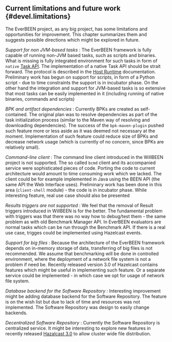## Current limitations and future work {#devel.limitations}
The EverBEEN project, as any big project, has some limitations and opportunities for improvement. This chapter summarizes them and suggests possible directions which might be explored in future.
 
*Support for non JVM-based tasks*
:	The EverBEEN framework is fully capable of running non-JVM based tasks, such as scripts and binaries. What is missing is fully integrated environment for such tasks in form of `native` [Task API](#user.taskapi). The implementation of a native Task API should be strait forward. The protocol is described in the [Host Runtime](#devel.services.hostruntime.protocol) documentation. Preliminary work has begun on support for scripts, in form of a Python script - due to time constraints the support is in incubator phase. On the other hand the integration and support for JVM-based tasks is so extensive that most tasks can be easily implemented in it (including running of native binaries, commands and scripts)   

*BPK and artifact dependencies*
:	Currently BPKs are created as self-contained. The original plan was to resolve dependencies as part of the task initialization process (similar to the Maven way of resolving and downloading dependencies). The success of the `bpk-maven-plugin` pushed such feature more or less aside as it was deemed not necessary at the moment. Implementation of such feature could reduce size of BPKs and decrease network usage (which is currently of no concern, since BPKs are relatively small). 

*Command-line client*
:	The command line client introduced in the WillBEEN project is not supported. The so called `bcmd` client and its accompanied service were sophisticated pieces of code. Porting the code to current architecture would amount to time consuming work which we lacked. The client could be for example implemented in Java using the BEEN API (the same API the Web Interface uses). Preliminary work has been done in this area (`client-shell` module) - the code is in incubator phase. While interesting feature, real use case should also be presented

*Results triggers are not supported*
:	We feel that the removal of Result triggers introduced in WillBEEN is for the better. The fundamental problem with triggers was that there was no way how to debug/test them - the same problem as with old Benchmark Manager API. In EverBEEN evaluators are normal tasks which can be run through the Benchmark API. If there is a real use case, trigges could be implemented using Hazelcast events. 

*Support for big files*
:	Because the architecture of the EverBEEN framework depends on in-memory storage of data, transferring of big files is not recommended. We assume that benchmarking will be done in controlled environment, where the deployment of a network file system is not a problem if need be. Recently released version 3.0 of Hazelcast contains features which might be useful in implementing such feature. Or a separate service could be implemented - in which case we opt for usage of network file system. 

*Database backend for the Software Repository*
:	Interesting improvement might be adding database backend for the Software Repository. The feature is on the wish list but due to lack of time and resources was not implemented. The Software Repository was design to easily change backends.

*Decentralized Software Repository*
:	Currently the Software Repository is centralized service. It might be interesting to explore new features in recently released [Hazalcast 3.0](http://hazelcast.com/docs/3.0/manual/single_html/) to allow cluster wide file distribution.